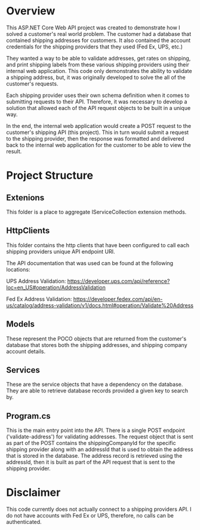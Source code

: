 # Overview

This ASP.NET Core Web API project was created to demonstrate how I solved a customer's real world problem. The customer had a database that contained shipping addresses for customers. It also contained the account credentials for the shipping providers that they used (Fed Ex, UPS, etc.)

They wanted a way to be able to validate addresses, get rates on shipping, and print shipping labels from these various shipping providers using their internal web application. This code only demonstrates the ability to validate a shipping address, but, it was originally developed to solve the all of the customer's requests. 

Each shipping provider uses their own schema definition when it comes to submitting requests to their API. Therefore, it was necessary to develop a solution that allowed each of the API request objects to be built in a unique way.

In the end, the internal web application would create a POST request to the customer's shipping API (this project). This in turn would submit a request to the shipping provider, then the response was formatted and delivered back to the internal web application for the customer to be able to view the result. 

# Project Structure 

## Extenions

This folder is a place to aggregate IServiceCollection extension methods.

## HttpClients

This folder contains the http clients that have been configured to call each shipping providers unique API endpoint URI. 

The API documentation that was used can be found at the following locations: 

UPS Address Validation: https://developer.ups.com/api/reference?loc=en_US#operation/AddressValidation

Fed Ex Address Validation: https://developer.fedex.com/api/en-us/catalog/address-validation/v1/docs.html#operation/Validate%20Address

## Models

These represent the POCO objects that are returned from the customer's database that stores both the shipping addresses, and shipping company account details.

## Services

These are the service objects that have a dependency on the database. They are able to retrieve database records provided a given key to search by.

## Program.cs

This is the main entry point into the API. There is a single POST endpoint ('validate-address') for validating addresses. The request object that is sent as part of the POST contains the shippingCompanyId for the specific shipping provider along with an addressId that is used to obtain the address that is stored in the database. The address record is retrieved using the addressId, then it is built as part of the API request that is sent to the shipping provider. 

# Disclaimer 

This code currently does not actually connect to a shipping providers API. I do not have accounts with Fed Ex or UPS, therefore, no calls can be authenticated. 
